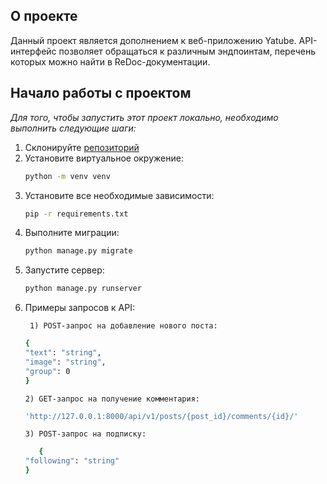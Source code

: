 <!-- О проекте -->
## О проекте

Данный проект является дополнением к веб-приложению Yatube. API-интерфейс позволяет обращаться к различным эндпоинтам, перечень которых можно найти в ReDoc-документации.


<!-- Начало работы -->
## Начало работы с проектом

_Для того, чтобы запустить этот проект локально, необходимо выполнить следующие шаги:_ 

1. Склонируйте [репозиторий](https://github.com/kabachok-prog/api_final_yatube)
2. Установите виртуальное окружение:
    ```sh
   python -m venv venv
   ```
2. Установите все необходимые зависимости:
   ```sh
   pip -r requirements.txt
   ```
3. Выполните миграции:
   ```sh
   python manage.py migrate
   ```
4. Запустите сервер:
   ```sh
   python manage.py runserver
   ```
5. Примеры запросов к API:
   ```
    1) POST-запрос на добавление нового поста:
   ```
   ```sh
   {
   "text": "string",
   "image": "string",
   "group": 0
   }
   ```
   ```
   2) GET-запрос на получение комментария:
   ```
   ```sh
   'http://127.0.0.1:8000/api/v1/posts/{post_id}/comments/{id}/'
   ```
   ```
   3) POST-запрос на подписку:
   ```
   ```sh
      {
   "following": "string"
   }
   ```
